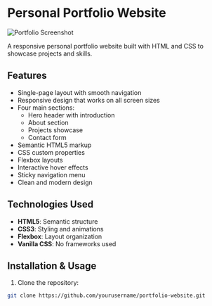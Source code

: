# Personal Portfolio Website

![Portfolio Screenshot](https://via.placeholder.com/800x600.png?text=Portfolio+Screenshot)

A responsive personal portfolio website built with HTML and CSS to showcase projects and skills.

## Features

- Single-page layout with smooth navigation
- Responsive design that works on all screen sizes
- Four main sections:
  - Hero header with introduction
  - About section
  - Projects showcase
  - Contact form
- Semantic HTML5 markup
- CSS custom properties
- Flexbox layouts
- Interactive hover effects
- Sticky navigation menu
- Clean and modern design

## Technologies Used

- **HTML5**: Semantic structure
- **CSS3**: Styling and animations
- **Flexbox**: Layout organization
- **Vanilla CSS**: No frameworks used

## Installation & Usage

1. Clone the repository:
```bash
git clone https://github.com/yourusername/portfolio-website.git